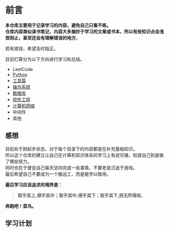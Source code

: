 # 前言  

**本仓库主要用于记录学习的内容，避免自己只看不练。  
仓库内容类似读书笔记，内容大多摘抄于学习的文章或书本，所以有些知识点会浅尝则止，甚至还会有理解错误的地方**。

若有错误，希望及时指正。

目前打算分为以下方向进行学习和总结。

- LeetCode
- [Python](https://github.com/MyPocketFullOfMoney/MySkill001/tree/master/Python)
- [工具篇](https://github.com/MyPocketFullOfMoney/MySkill001/tree/master/%E5%B7%A5%E5%85%B7)
- [操作系统](https://github.com/MyPocketFullOfMoney/MySkill001/tree/master/%E6%93%8D%E4%BD%9C%E7%B3%BB%E7%BB%9F)
- [数据库](https://github.com/MyPocketFullOfMoney/MySkill001/tree/master/%E6%95%B0%E6%8D%AE%E5%BA%93)
- [软件工程](https://github.com/MyPocketFullOfMoney/MySkill001/tree/master/%E8%BD%AF%E4%BB%B6%E5%B7%A5%E7%A8%8B)
- [计算机网络](https://github.com/MyPocketFullOfMoney/MySkill001/tree/master/%E8%AE%A1%E7%AE%97%E6%9C%BA%E7%BD%91%E7%BB%9C)
- 中间件
- 其他

## 感想

目前处于刚起步状态，对于每个目录下的内容都是在补充基础知识。  
所以这个仓库的建立让自己在计算机知识体系的学习上有迹可循，知道自己到底做了哪些努力。  
同时也在于督促自己每天坚持完成一些事情，不要老是沉迷于游戏。  
最后希望自己不要成为一个搬运工，而是能学以致用。

**最后学习应该追求的境界是：**
>**取乎其上,得乎其中；取乎其中,得乎其下；取乎其下,则无所得矣**。

**奔跑吧！菜鸟。**

## 学习计划  
